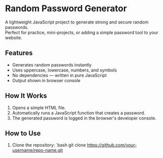 # Random Password Generator

A lightweight JavaScript project to generate strong and secure random passwords.  
Perfect for practice, mini-projects, or adding a simple password tool to your website.

## Features

- Generates random passwords instantly
- Uses uppercase, lowercase, numbers, and symbols
- No dependencies — written in pure JavaScript
- Output shown in browser console

## How It Works

1. Opens a simple HTML file.
2. Automatically runs a JavaScript function that creates a password.
3. The generated password is logged in the browser's developer console.

## How to Use

1. Clone the repository:
   `bash
   git clone https://github.com/your-username/repo-name.git
